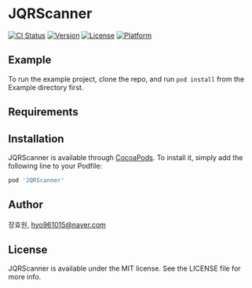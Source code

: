 # JQRScanner

[![CI Status](https://img.shields.io/travis/장효원/JQRScanner.svg?style=flat)](https://travis-ci.org/장효원/JQRScanner)
[![Version](https://img.shields.io/cocoapods/v/JQRScanner.svg?style=flat)](https://cocoapods.org/pods/JQRScanner)
[![License](https://img.shields.io/cocoapods/l/JQRScanner.svg?style=flat)](https://cocoapods.org/pods/JQRScanner)
[![Platform](https://img.shields.io/cocoapods/p/JQRScanner.svg?style=flat)](https://cocoapods.org/pods/JQRScanner)

## Example

To run the example project, clone the repo, and run `pod install` from the Example directory first.

## Requirements

## Installation

JQRScanner is available through [CocoaPods](https://cocoapods.org). To install
it, simply add the following line to your Podfile:

```ruby
pod 'JQRScanner'
```

## Author

장효원, hyo961015@naver.com

## License

JQRScanner is available under the MIT license. See the LICENSE file for more info.
